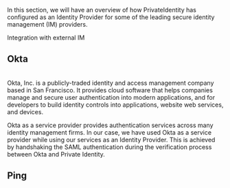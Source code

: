In this section, we will have an overview of how PrivateIdentity has configured as an Identity Provider for some of the leading secure identity management (IM) providers.

Integration with external IM 
## Okta
<br/>
Okta, Inc. is a publicly-traded identity and access management company based in San Francisco. It provides cloud software that helps companies manage and secure user authentication into modern applications, and for developers to build identity controls into applications, website web services, and devices.   

Okta as a service provider provides authentication services across many identity management firms. In our case, we have used Okta as a service provider while using our services as an Identity Provider. This is achieved by handshaking the SAML authentication during the verification process between Okta and Private Identity.


## Ping
<br/>